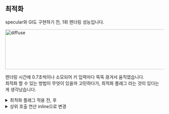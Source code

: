 

## 최적화

specular와 GI도 구현하기 전, 1회 렌더링 성능입니다.    

<img width="512" height="128" alt="diffuse" src="https://github.com/user-attachments/assets/ca96f31e-3c57-47e9-b389-06b19c72eaf4" />

렌더링 시간에 0.7초씩이나 소모되어 키 입력마다 뚝뚝 끊겨서 움직였습니다.  
최적화 할 수 있는 방법이 무엇이 있을까 고민하다가, 최적화 플래그 라는 것이 있다는 게 생각났습니다.  

<details>
  <summary>
    최적화 플래그 적용 전, 후
  </summary>
  -O3와 -march=native flag를 넣어주었습니다.
<img width="512" height="128" alt="image (1)" src="https://github.com/user-attachments/assets/2fabfaac-58e6-4170-8fd2-41ef65035355" />

  아쉬운 점 : disassembly를 보았을 때, 컴파일러 최적화 플래그로 SIMD 연산을 유도해봤으나 그러지 못한 연산들이 있었습니다.  
</details>

<details>
  <summary>
    상위 호출 연산 inline으로 변경
  </summary>
  렌더링마다 vector 연산이 많이 호출되고 있지 않을까? 라는 생각을 했습니다.  
  GNU Profiler인 gprof를 이용하여 vector 연산이 몇 천만 번 호출되는 것을 확인했습니다.  
  함수 오버헤드를 줄일 경우, 성능이 매우 빨리질 거라 생각했습니다.  
  vector 연산을 모두 inline 하였고, 아래와 같은 속도가 나오게 되었습니다.  
<img width="256" height="512" alt="image (2)" src="https://github.com/user-attachments/assets/1c970447-4f11-4d3d-a919-fd37dfe48942" />  

  이후 호출량이 많았던 함수도 모두 inline 하였습니다.  
  <img width="256" height="512" alt="image (3)" src="https://github.com/user-attachments/assets/1d68f6af-2a63-4a05-ad6c-ce0716383324" />  

</details>





